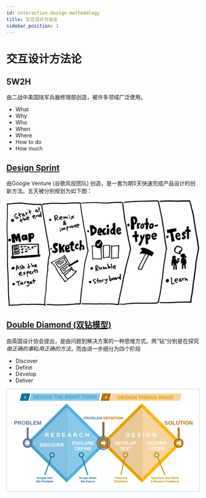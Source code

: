 ```yaml
---
id: interaction-design-methodology
title: 交互设计方法论
sidebar_position: 1
---
```


# 交互设计方法论

## 5W2H

由二战中美国陆军兵器修理部创造，被许多领域广泛使用。

- What
- Why
- Who
- When
- Where
- How to do
- How much

## [Design Sprint](https://www.gv.com/sprint/)

由Google Venture (谷歌风投团队) 创造，是一套为期5天快速完成产品设计的创新方法。五天被分别规划为如下图：

![Design Sprint](./design-sprint.jpeg)

## [Double Diamond (双钻模型)](https://en.wikipedia.org/wiki/Double_Diamond_(design_process_model))

由英国设计协会提出，是由问题到解决方案的一种思维方式。两“钻”分别是在探究*做正确的事*和*用正确的方法*，而由进一步细分为四个阶段
- Discover
- Define
- Develop
- Deliver

![Double Diamond](./double-diamond.png)

